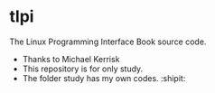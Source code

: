 # tlpi
The Linux Programming Interface Book source code. 


- Thanks to Michael Kerrisk
- This repository is for only study.
- The folder study has my own codes. :shipit:

